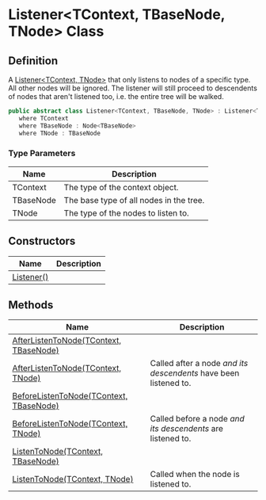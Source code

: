 # Listener&lt;TContext, TBaseNode, TNode&gt; Class
## Definition

A [Listener&lt;TContext, TNode&gt;](MrKWatkins.Ast.Listening.Listener-2.md) that only listens to nodes of a specific type. All other nodes will be ignored. The listener will still proceed to descendents of nodes that aren&#39;t listened too, i.e. the entire tree will be walked.

```c#
public abstract class Listener<TContext, TBaseNode, TNode> : Listener<TContext, TBaseNode>
   where TContext
   where TBaseNode : Node<TBaseNode>
   where TNode : TBaseNode
```

### Type Parameters

| Name | Description |
| ---- | ----------- |
| TContext | The type of the context object. |
| TBaseNode | The base type of all nodes in the tree. |
| TNode | The type of the nodes to listen to. |

## Constructors

| Name | Description |
| ---- | ----------- |
| [Listener()](MrKWatkins.Ast.Listening.Listener-3.-ctor.md) |  |

## Methods

| Name | Description |
| ---- | ----------- |
| [AfterListenToNode(TContext, TBaseNode)](MrKWatkins.Ast.Listening.Listener-3.AfterListenToNode.md#mrkwatkins-ast-listening-listener-3-afterlistentonode(-0-1)) |  |
| [AfterListenToNode(TContext, TNode)](MrKWatkins.Ast.Listening.Listener-3.AfterListenToNode.md#mrkwatkins-ast-listening-listener-3-afterlistentonode(-0-2)) | Called after a node *and its descendents* have been listened to. |
| [BeforeListenToNode(TContext, TBaseNode)](MrKWatkins.Ast.Listening.Listener-3.BeforeListenToNode.md#mrkwatkins-ast-listening-listener-3-beforelistentonode(-0-1)) |  |
| [BeforeListenToNode(TContext, TNode)](MrKWatkins.Ast.Listening.Listener-3.BeforeListenToNode.md#mrkwatkins-ast-listening-listener-3-beforelistentonode(-0-2)) | Called before a node *and its descendents* are listened to. |
| [ListenToNode(TContext, TBaseNode)](MrKWatkins.Ast.Listening.Listener-3.ListenToNode.md#mrkwatkins-ast-listening-listener-3-listentonode(-0-1)) |  |
| [ListenToNode(TContext, TNode)](MrKWatkins.Ast.Listening.Listener-3.ListenToNode.md#mrkwatkins-ast-listening-listener-3-listentonode(-0-2)) | Called when the node is listened to. |

